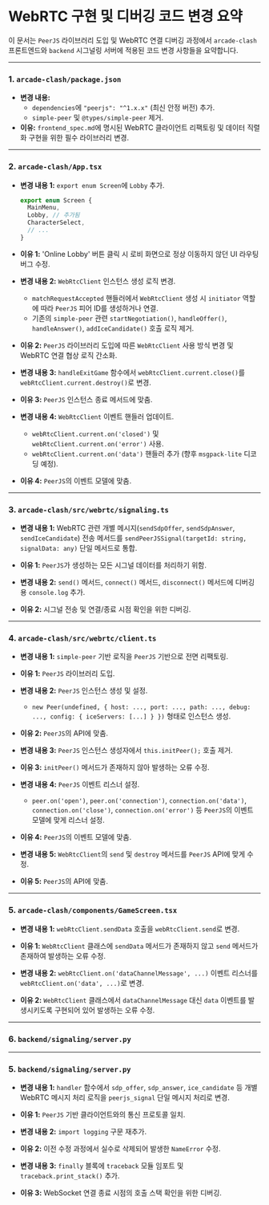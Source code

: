 # WebRTC 구현 및 디버깅 코드 변경 요약

이 문서는 `PeerJS` 라이브러리 도입 및 WebRTC 연결 디버깅 과정에서 `arcade-clash` 프론트엔드와 `backend` 시그널링 서버에 적용된 코드 변경 사항들을 요약합니다.

---

### 1. `arcade-clash/package.json`

*   **변경 내용:**
    *   `dependencies`에 `"peerjs": "^1.x.x"` (최신 안정 버전) 추가.
    *   `simple-peer` 및 `@types/simple-peer` 제거.
*   **이유:** `frontend_spec.md`에 명시된 WebRTC 클라이언트 리팩토링 및 데이터 직렬화 구현을 위한 필수 라이브러리 변경.

---

### 2. `arcade-clash/App.tsx`

*   **변경 내용 1:** `export enum Screen`에 `Lobby` 추가.
    ```typescript
    export enum Screen {
      MainMenu,
      Lobby, // 추가됨
      CharacterSelect,
      // ...
    }
    ```
*   **이유 1:** 'Online Lobby' 버튼 클릭 시 로비 화면으로 정상 이동하지 않던 UI 라우팅 버그 수정.

*   **변경 내용 2:** `WebRtcClient` 인스턴스 생성 로직 변경.
    *   `matchRequestAccepted` 핸들러에서 `WebRtcClient` 생성 시 `initiator` 역할에 따라 `PeerJS` 피어 ID를 생성하거나 연결.
    *   기존의 `simple-peer` 관련 `startNegotiation()`, `handleOffer()`, `handleAnswer()`, `addIceCandidate()` 호출 로직 제거.
*   **이유 2:** `PeerJS` 라이브러리 도입에 따른 `WebRtcClient` 사용 방식 변경 및 WebRTC 연결 협상 로직 간소화.

*   **변경 내용 3:** `handleExitGame` 함수에서 `webRtcClient.current.close()`를 `webRtcClient.current.destroy()`로 변경.
*   **이유 3:** `PeerJS` 인스턴스 종료 메서드에 맞춤.

*   **변경 내용 4:** `WebRtcClient` 이벤트 핸들러 업데이트.
    *   `webRtcClient.current.on('closed')` 및 `webRtcClient.current.on('error')` 사용.
    *   `webRtcClient.current.on('data')` 핸들러 추가 (향후 `msgpack-lite` 디코딩 예정).
*   **이유 4:** `PeerJS`의 이벤트 모델에 맞춤.

---

### 3. `arcade-clash/src/webrtc/signaling.ts`

*   **변경 내용 1:** WebRTC 관련 개별 메시지(`sendSdpOffer`, `sendSdpAnswer`, `sendIceCandidate`) 전송 메서드를 `sendPeerJSSignal(targetId: string, signalData: any)` 단일 메서드로 통합.
*   **이유 1:** `PeerJS`가 생성하는 모든 시그널 데이터를 처리하기 위함.

*   **변경 내용 2:** `send()` 메서드, `connect()` 메서드, `disconnect()` 메서드에 디버깅용 `console.log` 추가.
*   **이유 2:** 시그널 전송 및 연결/종료 시점 확인을 위한 디버깅.

---

### 4. `arcade-clash/src/webrtc/client.ts`

*   **변경 내용 1:** `simple-peer` 기반 로직을 `PeerJS` 기반으로 전면 리팩토링.
*   **이유 1:** `PeerJS` 라이브러리 도입.

*   **변경 내용 2:** `PeerJS` 인스턴스 생성 및 설정.
    *   `new Peer(undefined, { host: ..., port: ..., path: ..., debug: ..., config: { iceServers: [...] } })` 형태로 인스턴스 생성.
*   **이유 2:** `PeerJS`의 API에 맞춤.

*   **변경 내용 3:** `PeerJS` 인스턴스 생성자에서 `this.initPeer();` 호출 제거.
*   **이유 3:** `initPeer()` 메서드가 존재하지 않아 발생하는 오류 수정.

*   **변경 내용 4:** `PeerJS` 이벤트 리스너 설정.
    *   `peer.on('open')`, `peer.on('connection')`, `connection.on('data')`, `connection.on('close')`, `connection.on('error')` 등 `PeerJS`의 이벤트 모델에 맞게 리스너 설정.
*   **이유 4:** `PeerJS`의 이벤트 모델에 맞춤.

*   **변경 내용 5:** `WebRtcClient`의 `send` 및 `destroy` 메서드를 `PeerJS` API에 맞게 수정.
*   **이유 5:** `PeerJS`의 API에 맞춤.

---

### 5. `arcade-clash/components/GameScreen.tsx`

*   **변경 내용 1:** `webRtcClient.sendData` 호출을 `webRtcClient.send`로 변경.
*   **이유 1:** `WebRtcClient` 클래스에 `sendData` 메서드가 존재하지 않고 `send` 메서드가 존재하여 발생하는 오류 수정.

*   **변경 내용 2:** `webRtcClient.on('dataChannelMessage', ...)` 이벤트 리스너를 `webRtcClient.on('data', ...)`로 변경.
*   **이유 2:** `WebRtcClient` 클래스에서 `dataChannelMessage` 대신 `data` 이벤트를 발생시키도록 구현되어 있어 발생하는 오류 수정.

---

### 6. `backend/signaling/server.py`

---

### 5. `backend/signaling/server.py`

*   **변경 내용 1:** `handler` 함수에서 `sdp_offer`, `sdp_answer`, `ice_candidate` 등 개별 WebRTC 메시지 처리 로직을 `peerjs_signal` 단일 메시지 처리로 변경.
*   **이유 1:** `PeerJS` 기반 클라이언트와의 통신 프로토콜 일치.

*   **변경 내용 2:** `import logging` 구문 재추가.
*   **이유 2:** 이전 수정 과정에서 실수로 삭제되어 발생한 `NameError` 수정.

*   **변경 내용 3:** `finally` 블록에 `traceback` 모듈 임포트 및 `traceback.print_stack()` 추가.
*   **이유 3:** WebSocket 연결 종료 시점의 호출 스택 확인을 위한 디버깅.
